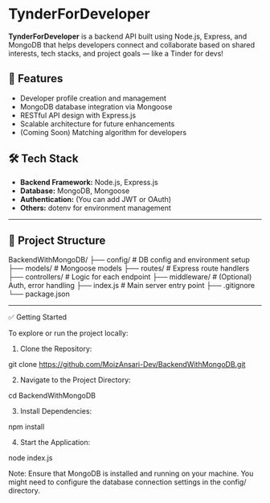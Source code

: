 # TynderForDeveloper

**TynderForDeveloper** is a backend API built using Node.js, Express, and MongoDB that helps developers connect and collaborate based on shared interests, tech stacks, and project goals — like a Tinder for devs!

## 🚀 Features

- Developer profile creation and management
- MongoDB database integration via Mongoose
- RESTful API design with Express.js
- Scalable architecture for future enhancements
- (Coming Soon) Matching algorithm for developers

## 🛠️ Tech Stack

- **Backend Framework:** Node.js, Express.js
- **Database:** MongoDB, Mongoose
- **Authentication:** (You can add JWT or OAuth)
- **Others:** dotenv for environment management

---

## 📁 Project Structure
BackendWithMongoDB/ ├── config/             # DB config and environment setup ├── models/             # Mongoose models ├── routes/             # Express route handlers ├── controllers/        # Logic for each endpoint ├── middleware/         # (Optional) Auth, error handling ├── index.js            # Main server entry point ├── .gitignore └── package.json



---


✅ Getting Started

To explore or run the project locally: 

1. Clone the Repository:

git clone https://github.com/MoizAnsari-Dev/BackendWithMongoDB.git

2. Navigate to the Project Directory:

cd BackendWithMongoDB

3. Install Dependencies:

npm install

4. Start the Application:

node index.js


Note: Ensure that MongoDB is installed and running on your machine. You might need to configure the database connection settings in the config/ directory.
